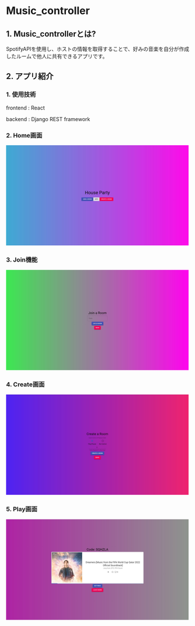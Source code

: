 # Music_controller

## 1. Music_controllerとは?
SpotifyAPIを使用し、ホストの情報を取得することで、好みの音楽を自分が作成したルームで他人に共有できるアプリです。

## 2. アプリ紹介

### 1. 使用技術
<p>frontend : React</p>
<p>backend : Django REST framework</p>

### 2. Home画面
<img src="md_images/Home.jpg" alt="home" width="500">

### 3. Join機能
<img src="md_images/Join.jpg" alt="join" width="500">

### 4. Create画面
<img src="md_images/Create.jpg" alt="create" width="500">

### 5. Play画面
<img src="md_images/Play.jpg" alt="play" width="500">
